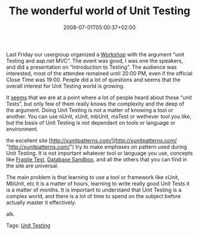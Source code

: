 ﻿---
title: "The wonderful world of Unit Testing"
description: ""
date: 2008-07-01T05:00:37+02:00
draft: false
tags: [Testing]
categories: [Testing]
---
Last Friday our usergroup organized a [Workshop](http://dotnetmarche.org/eventi/Default.aspx?IDevento=21) with the argument “unit Testing and asp.net MVC”. The event was good, I was one the speakers,  and did a presentation on “Introduction to Testing”. The audience was interested, most of the attendee remained until 20:00 PM, even if the official Close Time was 19:00. People did a lot of questions and seems that the overall interest for Unit Testing world is growing.

It [seems](http://binstock.blogspot.com/2008/05/is-popularity-of-unit-tests-waning.html) that we are at a point where a lot of people heard about these “unit Tests”, but only few of them really knows the complexity and the deep of the argument. Doing Unit Testing is not a matter of knowing a tool or another. You can use nUnit, xUnit, mbUnit, msTest or wethever tool you like, but the basis of Unit Testing is not dependant on tools or language or environment.

the excellent site [http://xunitpatterns.com/](http://xunitpatterns.com/ "http://xunitpatterns.com/") try to make emphases on pattern used during Unit Testing. It is not important whatever tool or language you use, concepts like [Fragile Test](http://xunitpatterns.com/Fragile%20Test.html), [Database Sandbox](http://xunitpatterns.com/Database%20Sandbox.html), and all the others that you can find in the site are universal.

The main problem is that learning to use a tool or framework like xUnit, MbUnit, etc it is a matter of hours, learning to write really good Unit Tests it is a matter of months. It is important to understand that Unit Testing is a complex world, and there is a lot of time to spend on the subject before actually master it effectively.

alk.

<!--dotnetkickit-->

Tags: [Unit Testing](http://technorati.com/tag/Unit%20Testing)
